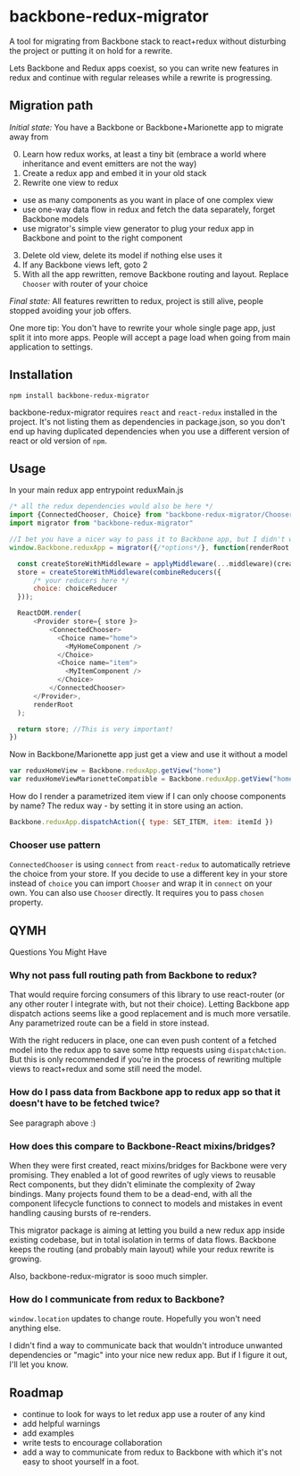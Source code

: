 # backbone-redux-migrator
A tool for migrating from Backbone stack to react+redux without disturbing the project or putting it on hold for a rewrite.

Lets Backbone and Redux apps coexist, so you can write new features in redux and continue with regular releases while a rewrite is progressing.

## Migration path

*Initial state:*
You have a Backbone or Backbone+Marionette app to migrate away from

0. Learn how redux works, at least a tiny bit (embrace a world where inheritance and event emitters are not the way)
1. Create a redux app and embed it in your old stack
2. Rewrite one view to redux
  - use as many components as you want in place of one complex view
  - use one-way data flow in redux and fetch the data separately, forget Backbone models
  - use migrator's simple view generator to plug your redux app in Backbone and point to the right component
3. Delete old view, delete its model if nothing else uses it
4. If any Backbone views left, goto 2
5. With all the app rewritten, remove Backbone routing and layout. Replace `Chooser` with router of your choice

*Final state:*
All features rewritten to redux, project is still alive, people stopped avoiding your job offers.

One more tip: You don't have to rewrite your whole single page app, just split it into more apps. People will accept a page load when going from main application to settings.

## Installation
```
npm install backbone-redux-migrator
```
backbone-redux-migrator requires `react` and `react-redux` installed in the project. It's not listing them as dependencies in package.json, so you don't end up having duplicated dependencies when you use a different version of react or old version of `npm`.

## Usage

In your main redux app entrypoint reduxMain.js
```js
/* all the redux dependencies would also be here */
import {ConnectedChooser, Choice} from "backbone-redux-migrator/Chooser"
import migrator from "backbone-redux-migrator"

//I bet you have a nicer way to pass it to Backbone app, but I didn't want to add a build system in readme
window.Backbone.reduxApp = migrator({/*options*/}, function(renderRoot, choiceReducer){

  const createStoreWithMiddleware = applyMiddleware(...middleware)(createStore);
  store = createStoreWithMiddleware(combineReducers({
      /* your reducers here */
      choice: choiceReducer
  }));

  ReactDOM.render(
      <Provider store={ store }>
          <ConnectedChooser>
            <Choice name="home">
              <MyHomeComponent />
            </Choice>
            <Choice name="item">
              <MyItemComponent />
            </Choice>
          </ConnectedChooser>
      </Provider>,
      renderRoot
  );

  return store; //This is very important!
})
```

Now in Backbone/Marionette app just get a view and use it without a model
```js
var reduxHomeView = Backbone.reduxApp.getView("home")
var reduxHomeViewMarionetteCompatible = Backbone.reduxApp.getView("home", Backbone.Marionette.ItemView)
```

How do I render a parametrized item view if I can only choose components by name?
The redux way - by setting it in store using an action.
```js
Backbone.reduxApp.dispatchAction({ type: SET_ITEM, item: itemId })
```

### Chooser use pattern

`ConnectedChooser` is using `connect` from `react-redux` to automatically retrieve the choice from your store. If you decide to use a different key in your store instead of `choice` you can import `Chooser` and wrap it in `connect` on your own. You can also use `Chooser` directly. It requires you to pass `chosen` property.


## QYMH
Questions You Might Have

### Why not pass full routing path from Backbone to redux?

That would require forcing consumers of this library to use react-router (or any other router I integrate with, but not their choice). Letting Backbone app dispatch actions seems like a good replacement and is much more versatile. Any parametrized route can be a field in store instead.

With the right reducers in place, one can even push content of a fetched model into the redux app to save some http requests using `dispatchAction`. But this is only recommended if you're in the process of rewriting multiple views to react+redux and some still need the model.

### How do I pass data from Backbone app to redux app so that it doesn't have to be fetched twice?

See paragraph above :)

### How does this compare to Backbone-React mixins/bridges?

When they were first created, react mixins/bridges for Backbone were very promising. They enabled a lot of good rewrites of ugly views to reusable Rect components, but they didn't eliminate the complexity of 2way bindings. Many projects found them to be a dead-end, with all the component lifecycle functions to connect to models and mistakes in event handling causing bursts of re-renders.

This migrator package is aiming at letting you build a new redux app inside existing codebase, but in total isolation in terms of data flows. Backbone keeps the routing (and probably main layout) while your redux rewrite is growing.

Also, backbone-redux-migrator is sooo much simpler.

### How do I communicate from redux to Backbone?

`window.location` updates to change route. Hopefully you won't need anything else.

I didn't find a way to communicate back that wouldn't introduce unwanted dependencies or "magic" into your nice new redux app. But if I figure it out, I'll let you know.


## Roadmap

- continue to look for ways to let redux app use a router of any kind
- add helpful warnings
- add examples
- write tests to encourage collaboration
- add a way to communicate from redux to Backbone with which it's not easy to shoot yourself in a foot.
